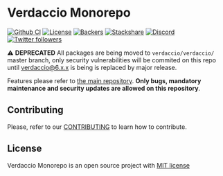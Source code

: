 # Verdaccio Monorepo

[![Github CI](https://github.com/verdaccio/monorepo/workflows/CI/badge.svg)](https://github.com/verdaccio/monorepo/actions)
[![License](https://img.shields.io/github/license/verdaccio/monorepo)](./LICENSE)
[![Backers](https://opencollective.com/verdaccio/tiers/backer/badge.svg?label=Backer&color=brightgreen)](https://opencollective.com/verdaccio)
[![Stackshare](https://img.shields.io/badge/Follow%20on-StackShare-blue.svg?logo=stackshare&style=flat)](https://stackshare.io/verdaccio)
[![Discord](https://img.shields.io/discord/388674437219745793?logo=discord)](http://chat.verdaccio.org/)
[![Twitter followers](https://img.shields.io/twitter/follow/verdaccio_npm.svg?style=social&label=Follow)](https://twitter.com/verdaccio_npm)

⚠️ **DEPRECATED** All packages are being moved to `verdaccio/verdaccio/` master branch, only security vulnerabilities will be commited on this repo until verdaccio@6.x.x is being is replaced by major release.

Features please refer to [the main repository](https://github.com/verdaccio/verdaccio). **Only bugs, mandatory maintenance and security updates are allowed on this repository**.

## Contributing

Please, refer to our [CONTRIBUTING](CONTRIBUTING.md) to learn how to contribute.

## License

Verdaccio Monorepo is an open source project with [MIT license](LICENSE)
